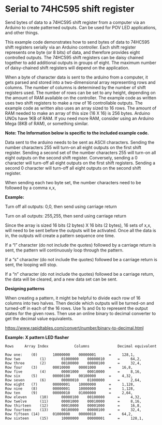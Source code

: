 # Serial to 74HC595 shift register
Send bytes of data to a 74HC595 shift register from a computer via an Arduino to create patterned outputs. Can be used for POV LED applications, and other things.


This example code demonstrates how to send bytes of data to 74HC595 shift registers serially via an Arduino controller.   Each shift register represents one byte (or 8 bits) of data, and therefore provides eight controlled outputs. The 74HC595 shift registers can be daisy chained together to add additional outputs in groups of eight.  The maximum number of daisy-chained shift registers will depend on the application.

When a byte of character data is sent to the arduino from a computer,  it gets parsed and stored into a two-dimensional array representing rows and columns.  The number of columns is determined by the number of shift registers used.  The number of rows can be set to any height, depending on the amount of RAM available on the controller.  The example code as written uses two shift registers to make a row of 16 controllable outputs.  The example code as written also uses an array sized to 16 rows.   The amount of RAM needed to make an array of this size (16 X 16) is 256 bytes.  Arduino UNOs have 1KB of RAM.  If you need more RAM, consider using an Arduino Mega (8KB of RAM), or something similar.



**Note: The Information below is specific to the included example code.**

Data sent to the arduino needs to be sent as ASCII characters.  Sending the number characters 255 will turn-on all eight outputs on the first shift register.  Sending a second set of the number characters 255 will turn-on all eight outputs on the second shift register.  Conversely, sending  a 0 character will turn-off all eight outputs on the first shift registers.  Sending a second 0 character will turn-off all eight outputs on the second shift register.

When sending each two byte set, the number characters need to be followed by a comma   x,x,

**Example:**

Turn off all outputs:
        0,0,    then send using carriage return

Turn on all outputs:
        255,255, then send using carriage return

Since the array is sized 16 bits (2 bytes)  X 16 bits (2 bytes),  16 sets of x,x, will need to be sent before the outputs will be activated.  Once all the data is in, the outputs will create a pattern sequence one time.

If a “l” character (do not include the quotes) followed by a carriage return is sent, the pattern will continuously loop through the pattern.

If a “s” character (do not include the quotes) followed be a carriage return is sent, the looping will stop.

If a “n” character (do not include the quotes) followed be a carriage return, the data will be cleared, and a new data set can be sent.


**Designing patterns**

When creating a pattern, it might be helpful to divide each row of 16 columns into two halves.  Then decide which outputs will be turned-on and turned-off in each of the 16 rows.  Use 1s and 0s to represent the output states for the given rows. Then use an online  binary to decimal converter to  get the decimal value equivalents.

https://www.rapidtables.com/convert/number/binary-to-decimal.html

**Example:  X pattern LED flasher**

```
Rows	 Array Index            Columns             Decimal equivalent	

Row one: 	(0)       10000000    00000001	    =     128,1,
Row two         (1)       01000000    00000010	    =  	  64,2,
Row three       (2)       00100000    00000100	    =  	  32,4,
Row four	(3)       00010000    00001000	    =     16,8,
Row five        (4)       00001000    00010000	    =	  8,16,
Row six		(5)       00000100    00100000	    =	  4,32,
Row seven       (6)       00000010    01000000	    =	  2,64,
Row eight	(7)       00000001    10000000	    =	  1,128,
Row nine	(8)       00000001    10000000	    =	  1,128,
Row ten		(9)       00000010    01000000	    =	  2,64,
Row eleven      (10)      00000100    00100000	    =	  4,32,
Row twelve      (11)      00001000    00010000	    =	  8,16,
Row thirteen    (12)      00010000    00001000	    =     16,8,
Row fourteen    (13)      00100000    00000100	    =  	  32,4,
Row fifteen	(14)      01000000    00000010	    =  	  64,2,
Row sixteen     (15)      10000000    00000001      =     128,1,
```

